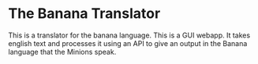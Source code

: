 # The Banana Translator
This is a translator for the banana language. This is a GUI webapp. It takes english text and processes it using an API to give an output in the Banana language that the Minions speak.